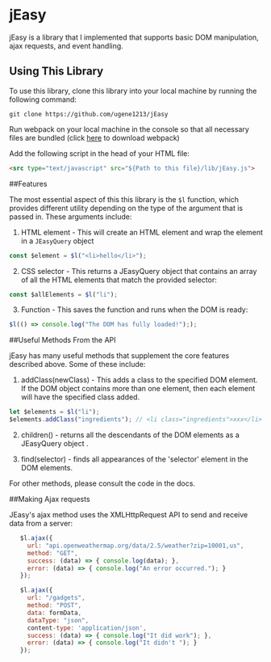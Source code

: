 # jEasy

jEasy is a library that I implemented that supports basic DOM manipulation, ajax requests, and event handling.

## Using This Library

To use this library, clone this library into your local machine by running the following command:

```
git clone https://github.com/ugene1213/jEasy

```

Run webpack on your local machine in the console so that all necessary files are bundled (click [here](http://webpack.github.io/docs/installation.html) to download webpack)

Add the following script in the head of your HTML file:

```html
<src type="text/javascript" src="${Path to this file}/lib/jEasy.js">

```

##Features

The most essential aspect of this  this library is the `$l` function, which provides different utility depending on the type of the argument that is passed in. These arguments include:

1. HTML element - This will create an HTML element and wrap the element in a `JEasyQuery` object

```javascript
const $element = $l("<li>hello</li>");
```


2. CSS selector - This returns a JEasyQuery object that contains an array of all the HTML elements that match the provided selector:

```javascript
const $allElements = $l("li");
```

3. Function - This saves the function and runs when the DOM is ready:

```javascript
$l(() => console.log("The DOM has fully loaded!"););
```

##Useful Methods From the API

jEasy has many useful methods that supplement the core features described above. Some of these include:

1. addClass(newClass) - This adds a class to the specified DOM element. If the DOM object contains more than one
element, then each element will have the specified class added.

```javascript
let $elements = $l("li");
$elements.addClass("ingredients"); // <li class="ingredients">xxx</li>
```

2. children() - returns all the descendants of the DOM elements as a JEasyQuery object .

3. find(selector) - finds all appearances of the 'selector' element in the DOM elements.

For other methods, please consult the code in the docs.


##Making Ajax requests

JEasy's ajax method uses the XMLHttpRequest API to send and receive data from a server:
```javascript
   $l.ajax({
     url: "api.openweathermap.org/data/2.5/weather?zip=10001,us",
     method: "GET",
     success: (data) => { console.log(data); },
     error: (data) => { console.log("An error occurred."); }
   });
```

```javascript
   $l.ajax({
     url: "/gadgets",
     method: "POST",
     data: formData,
     dataType: "json",
     content-type: 'application/json',
     success: (data) => { console.log("It did work"); },
     error: (data) => { console.log("It didn't "); }
   });
```
